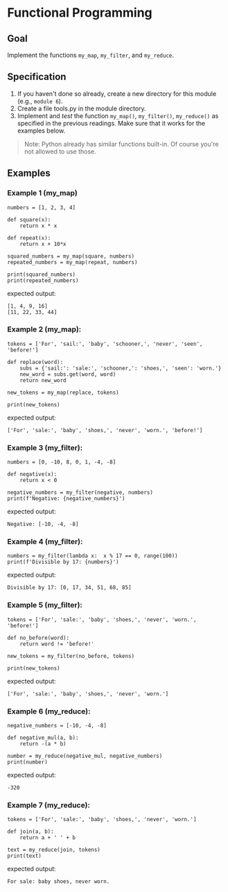 # Functional Programming

## Goal

Implement the functions `my_map`, `my_filter`, and `my_reduce`.

## Specification

1. If you haven't done so already, create a new directory for this module (e.g., `module 6`).
2. Create a file tools.py in the module directory.
3. Implement and *test* the function `my_map()`, `my_filter()`, `my_reduce()` as specified in the previous readings. Make sure that it works for the examples below.

> Note: Python already has similar functions built-in. Of course you're not allowed to use those.

## Examples

### Example 1 (my_map)

```
numbers = [1, 2, 3, 4]

def square(x):
	return x * x

def repeat(x):
	return x + 10*x

squared_numbers = my_map(square, numbers)
repeated_numbers = my_map(repeat, numbers)

print(squared_numbers)
print(repeated_numbers)
```

expected output:

```
[1, 4, 9, 16]
[11, 22, 33, 44]
```

### Example 2 (my_map):

```
tokens = ['For', 'sail:', 'baby', 'schooner,', 'never', 'seen', 'before!']

def replace(word):
    subs = {'sail:': 'sale:', 'schooner,': 'shoes,', 'seen': 'worn.'}
    new_word = subs.get(word, word)
    return new_word

new_tokens = my_map(replace, tokens)

print(new_tokens)
```

expected output:

```
['For', 'sale:', 'baby', 'shoes,', 'never', 'worn.', 'before!']
```

### Example 3 (my_filter):

```
numbers = [0, -10, 8, 0, 1, -4, -8]

def negative(x):
    return x < 0

negative_numbers = my_filter(negative, numbers)
print(f'Negative: {negative_numbers}')
```

expected output:

```
Negative: [-10, -4, -8]
```

### Example 4 (my_filter):

```
numbers = my_filter(lambda x:  x % 17 == 0, range(100))
print(f'Divisible by 17: {numbers}')
```

expected output:

```
Divisible by 17: [0, 17, 34, 51, 68, 85]
```

### Example 5 (my_filter):

```
tokens = ['For', 'sale:', 'baby', 'shoes,', 'never', 'worn.', 'before!']

def no_before(word):
    return word != 'before!'

new_tokens = my_filter(no_before, tokens)

print(new_tokens)
```

expected output:

```
['For', 'sale:', 'baby', 'shoes,', 'never', 'worn.']
```

### Example 6 (my_reduce):

```
negative_numbers = [-10, -4, -8]

def negative_mul(a, b):
    return -(a * b)

number = my_reduce(negative_mul, negative_numbers)
print(number)
```

expected output:

```
-320
```

### Example 7 (my_reduce):

```
tokens = ['For', 'sale:', 'baby', 'shoes,', 'never', 'worn.']

def join(a, b):
    return a + ' ' + b

text = my_reduce(join, tokens)
print(text)
```

expected output:

```
For sale: baby shoes, never worn.
```
